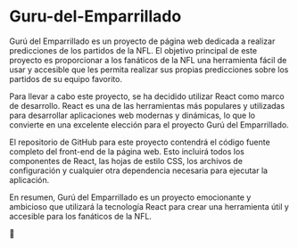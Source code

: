 # Guru-del-Emparrillado

Gurú del Emparrillado es un proyecto de página web dedicada a realizar predicciones de los partidos de la NFL. El objetivo principal de este proyecto es proporcionar a los fanáticos de la NFL una herramienta fácil de usar y accesible que les permita realizar sus propias predicciones sobre los partidos de su equipo favorito.

Para llevar a cabo este proyecto, se ha decidido utilizar React como marco de desarrollo. React es una de las herramientas más populares y utilizadas para desarrollar aplicaciones web modernas y dinámicas, lo que lo convierte en una excelente elección para el proyecto Gurú del Emparrillado.

El repositorio de GitHub para este proyecto contendrá el código fuente completo del front-end de la página web. Esto incluirá todos los componentes de React, las hojas de estilo CSS, los archivos de configuración y cualquier otra dependencia necesaria para ejecutar la aplicación.

En resumen, Gurú del Emparrillado es un proyecto emocionante y ambicioso que utilizará la tecnología React para crear una herramienta útil y accesible para los fanáticos de la NFL.

🏈
